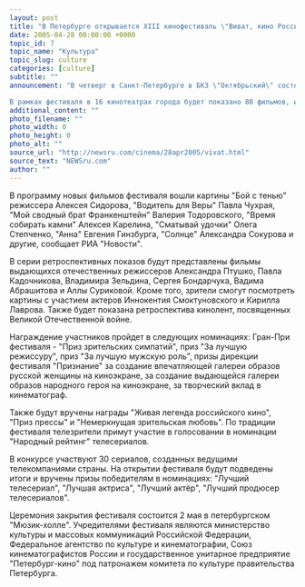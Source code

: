 ```yaml
---
layout: post
title: "В Петербурге открывается XIII кинофестиваль \"Виват, кино России\""
date: 2005-04-28 00:00:00 +0000
topic_id: 7
topic_name: "Культура"
topic_slug: culture
categories: [culture]
subtitle: ""
announcement: "В четверг в Санкт-Петербурге в БКЗ \"Октябрьский\" состоится открытие XIII кинофестиваля \"Виват, кино России\", посвященного 60-летию Победы в Великой Отечественной войне.

В рамках фестиваля в 16 кинотеатрах города будет показано 88 фильмов, из которых 35 включены в программу новых фильмов, 50 - в программу ретроспективных показов."
additional_content: ""
photo_filename: ""
photo_width: 0
photo_height: 0
photo_alt: ""
source_url: "http://newsru.com/cinema/28apr2005/vivat.html"
source_text: "NEWSru.com"
author: ""
---
```

В программу новых фильмов фестиваля вошли картины "Бой с тенью" режиссера Алексея Сидорова, "Водитель для Веры" Павла Чухрая, "Мой сводный брат Франкенштейн" Валерия Тодоровского, "Время собирать камни" Алексея Карелина, "Сматывай удочки" Олега Степченко, "Анна" Евгения Гинзбурга, "Солнце" Александра Сокурова и другие, сообщает РИА "Новости".

В серии ретроспективных показов будут представлены фильмы выдающихся отечественных режиссеров Александра Птушко, Павла Кадочникова, Владимира Зельдина, Сергея Бондарчука, Вадима Абрашитова и Аллы Суриковой. Кроме того, зрители смогут посмотреть картины с участием актеров Иннокентия Смоктуновского и Кирилла Лаврова. Также будет показана ретроспектива кинолент, посвященных Великой Отечественной войне.

Награждение участников пройдет в следующих номинациях: Гран-При фестиваля - "Приз зрительских симпатий", приз "За лучшую режиссуру", приз "За лучшую мужскую роль", призы дирекции фестиваля "Признание" за создание впечатляющей галереи образов русской женщины на киноэкране, за создание выдающейся галереи образов народного героя на киноэкране, за творческий вклад в кинематограф.

Также будут вручены награды "Живая легенда российского кино", "Приз прессы" и "Немеркнущая зрительская любовь". По традиции фестиваля телезрители примут участие в голосовании в номинации "Народный рейтинг" телесериалов.

В конкурсе участвуют 30 сериалов, созданных ведущими телекомпаниями страны. На открытии фестиваля будут подведены итоги и вручены призы победителям в номинациях: "Лучший телесериал", "Лучшая актриса", "Лучший актёр", "Лучший продюсер телесериалов".

Церемония закрытия фестиваля состоится 2 мая в петербургском "Мюзик-холле". Учредителями фестиваля являются министерство культуры и массовых коммуникаций Российской Федерации, Федеральное агентство по культуре и кинематографии, Союз кинематографистов России и государственное унитарное предприятие "Петербург-кино" под патронажем комитета по культуре правительства Петербурга.
